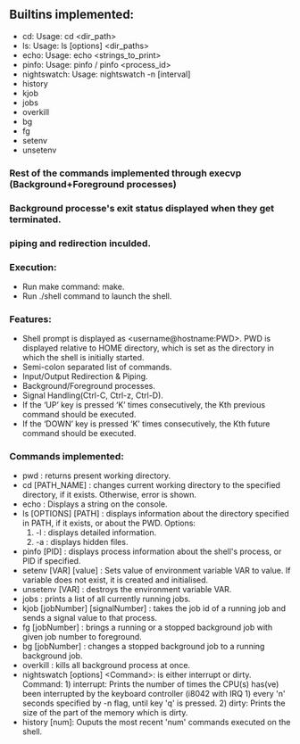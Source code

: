 ## Builtins implemented:
* cd: Usage: cd <dir_path>
* ls: Usage: ls [​options​] <dir_paths>
* echo: Usage: echo <strings_to_print>
* pinfo: Usage: pinfo / pinfo <process_id>
* nightswatch: Usage: nightswatch -n [​interval​] <command>
* history
* kjob 
* jobs
* overkill
* bg 
* fg
* setenv
* unsetenv


### Rest of the commands implemented through execvp (Background+Foreground processes)
### Background processe's exit status displayed when they get terminated.
### piping and redirection inculded.
### Execution:
* Run make command: make.
* Run ./shell command to launch the shell.

### Features:
* Shell prompt is displayed as <username@hostname:PWD>. PWD is displayed relative to HOME directory, which is set as the directory in which the shell is initially started.
* Semi-colon separated list of commands.
* Input/Output Redirection & Piping.
* Background/Foreground processes.
* Signal Handling(Ctrl-C, Ctrl-z, Ctrl-D).
* If the ‘UP’ key is pressed ‘K’ times consecutively, the K​th ​previous command should be executed.
* If the ‘DOWN’ key is pressed ‘K’ times consecutively, the K​th ​future command should be executed.
### Commands implemented:
* pwd : returns present working directory.
* cd [PATH_NAME] : changes current working directory to the specified directory, if it exists. Otherwise, error is shown.
* echo : Displays a string on the console.
* ls [OPTIONS] [PATH] : displays information about the directory specified in PATH, if it exists, or about the PWD.
  Options: 
    1) -l : displays detailed information.
    2) -a : displays hidden files.
* pinfo [PID] : displays process information about the shell's process, or PID if specified.
* setenv [VAR] [value] : Sets value of environment variable VAR to value. If variable does not exist, it is created and initialised.
* unsetenv [VAR] : destroys the environment variable VAR.
* jobs : prints a list of all currently running jobs.
* kjob [jobNumber] [signalNumber] : takes the job id of a running job and sends a signal value to that process.
* fg [jobNumber] : brings a running or a stopped background job with given job number to foreground.
* bg [jobNumber] : changes a stopped background job to a running background job.
* overkill : kills all background process at once.
* nightswatch [​options​] <​Command​>: <Command> is either interrupt or dirty. 
    Command:
      1) interrupt:  Prints the number of times the CPU(s) has(ve) been interrupted by the ​keyboard controller (i8042 with ​IRQ 1​) every 'n' seconds specified by -n flag, until key 'q' is pressed.
      2) dirty:  Prints the size of the part of the memory which is ​dirty​.
* history [num]: Ouputs the most recent 'num' commands executed on the shell.
